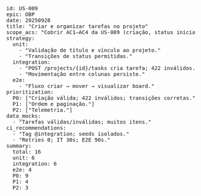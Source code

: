 <pre>
id: US-009
epic: OBP
date: 20250928
title: "Criar e organizar tarefas no projeto"
scope_acs: "Cobrir AC1–AC4 da US-009 (criação, status inicial, mover colunas, 422)."
strategy:
  unit:
    - "Validação de título e vínculo ao projeto."
    - "Transições de status permitidas."
  integration:
    - "POST /projects/{id}/tasks cria tarefa; 422 inválidos."
    - "Movimentação entre colunas persiste."
  e2e:
    - "Fluxo criar → mover → visualizar board."
prioritization:
  P0: ["Criação válida; 422 inválidos; transições corretas."]
  P1: ["Ordem e paginação."]
  P2: ["Telemetria."]
data_mocks:
  - "Tarefas válidas/inválidas; muitos itens."
ci_recommendations:
  - "Tag @integration; seeds isolados."
  - "Retries 0; IT 30s; E2E 90s."
summary:
  total: 16
  unit: 6
  integration: 6
  e2e: 4
  P0: 9
  P1: 4
  P2: 3
</pre>
